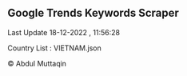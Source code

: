 

## Google Trends Keywords Scraper 
 
Last Update 18-12-2022 , 11:56:28

Country List :
VIETNAM.json



© Abdul Muttaqin 
